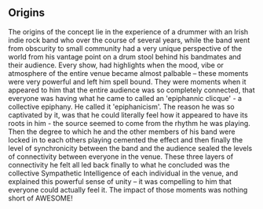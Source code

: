## Origins

The origins of the concept lie in the experience of a drummer with an Irish indie rock band who over the course of several years, while the band went from obscurity to small community had a very unique perspective of the world from his vantage point on a drum stool behind his bandmates and their audience. Every show, had highlights when the mood, vibe or atmosphere of the entire venue became almost palbable – these moments were very powerful and left him spell bound. They were moments when it appeared to him that the entire audience was so completely connected, that everyone was having what he came to called an 'epiphannic clicque' - a collective epiphany. He called it 'epiphanicism'. The reason he was so captivated by it, was that he could literally feel how it appeared to have its roots in him - the source seemed to come from the rhythm he was playing. Then the degree to which he and the other members of his band were locked in to each others playing cemented the effect and then finally the level of synchronicity between the band and the audience sealed the levels of connectivity between everyone in the venue. These three layers of connectivity he felt all led back finally to what he concluded was the collective Sympathetic Intelligence of each individual in the venue, and explained this powerful sense of unity – it was compelling to him that everyone could actually feel it. The impact of those moments was nothing short of AWESOME! 
